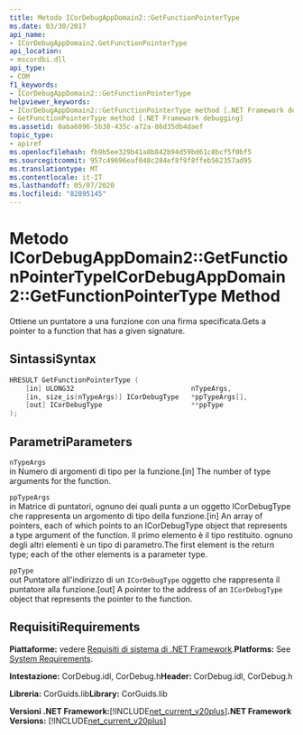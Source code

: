 ```yaml
---
title: Metodo ICorDebugAppDomain2::GetFunctionPointerType
ms.date: 03/30/2017
api_name:
- ICorDebugAppDomain2.GetFunctionPointerType
api_location:
- mscordbi.dll
api_type:
- COM
f1_keywords:
- ICorDebugAppDomain2::GetFunctionPointerType
helpviewer_keywords:
- ICorDebugAppDomain2::GetFunctionPointerType method [.NET Framework debugging]
- GetFunctionPointerType method [.NET Framework debugging]
ms.assetid: 0aba6096-5b38-435c-a72a-86d35db4daef
topic_type:
- apiref
ms.openlocfilehash: fb9b5ee329b41a8b842b94d59bd61c8bcf5f0bf5
ms.sourcegitcommit: 957c49696eaf048c284ef8f9f8ffeb562357ad95
ms.translationtype: MT
ms.contentlocale: it-IT
ms.lasthandoff: 05/07/2020
ms.locfileid: "82895145"
---
```

# <a name="icordebugappdomain2getfunctionpointertype-method"></a><span data-ttu-id="37ea4-102">Metodo ICorDebugAppDomain2::GetFunctionPointerType</span><span class="sxs-lookup"><span data-stu-id="37ea4-102">ICorDebugAppDomain2::GetFunctionPointerType Method</span></span>
<span data-ttu-id="37ea4-103">Ottiene un puntatore a una funzione con una firma specificata.</span><span class="sxs-lookup"><span data-stu-id="37ea4-103">Gets a pointer to a function that has a given signature.</span></span>  
  
## <a name="syntax"></a><span data-ttu-id="37ea4-104">Sintassi</span><span class="sxs-lookup"><span data-stu-id="37ea4-104">Syntax</span></span>  
  
```cpp  
HRESULT GetFunctionPointerType (  
    [in] ULONG32                             nTypeArgs,  
    [in, size_is(nTypeArgs)] ICorDebugType   *ppTypeArgs[],  
    [out] ICorDebugType                      **ppType  
);  
```  
  
## <a name="parameters"></a><span data-ttu-id="37ea4-105">Parametri</span><span class="sxs-lookup"><span data-stu-id="37ea4-105">Parameters</span></span>  
 `nTypeArgs`  
 <span data-ttu-id="37ea4-106">in Numero di argomenti di tipo per la funzione.</span><span class="sxs-lookup"><span data-stu-id="37ea4-106">[in] The number of type arguments for the function.</span></span>  
  
 `ppTypeArgs`  
 <span data-ttu-id="37ea4-107">in Matrice di puntatori, ognuno dei quali punta a un oggetto ICorDebugType che rappresenta un argomento di tipo della funzione.</span><span class="sxs-lookup"><span data-stu-id="37ea4-107">[in] An array of pointers, each of which points to an ICorDebugType object that represents a type argument of the function.</span></span> <span data-ttu-id="37ea4-108">Il primo elemento è il tipo restituito. ognuno degli altri elementi è un tipo di parametro.</span><span class="sxs-lookup"><span data-stu-id="37ea4-108">The first element is the return type; each of the other elements is a parameter type.</span></span>  
  
 `ppType`  
 <span data-ttu-id="37ea4-109">out Puntatore all'indirizzo di un `ICorDebugType` oggetto che rappresenta il puntatore alla funzione.</span><span class="sxs-lookup"><span data-stu-id="37ea4-109">[out] A pointer to the address of an `ICorDebugType` object that represents the pointer to the function.</span></span>  
  
## <a name="requirements"></a><span data-ttu-id="37ea4-110">Requisiti</span><span class="sxs-lookup"><span data-stu-id="37ea4-110">Requirements</span></span>  
 <span data-ttu-id="37ea4-111">**Piattaforme:** vedere [Requisiti di sistema di .NET Framework](../../get-started/system-requirements.md).</span><span class="sxs-lookup"><span data-stu-id="37ea4-111">**Platforms:** See [System Requirements](../../get-started/system-requirements.md).</span></span>  
  
 <span data-ttu-id="37ea4-112">**Intestazione:** CorDebug.idl, CorDebug.h</span><span class="sxs-lookup"><span data-stu-id="37ea4-112">**Header:** CorDebug.idl, CorDebug.h</span></span>  
  
 <span data-ttu-id="37ea4-113">**Libreria:** CorGuids.lib</span><span class="sxs-lookup"><span data-stu-id="37ea4-113">**Library:** CorGuids.lib</span></span>  
  
 <span data-ttu-id="37ea4-114">**Versioni .NET Framework:**[!INCLUDE[net_current_v20plus](../../../../includes/net-current-v20plus-md.md)]</span><span class="sxs-lookup"><span data-stu-id="37ea4-114">**.NET Framework Versions:** [!INCLUDE[net_current_v20plus](../../../../includes/net-current-v20plus-md.md)]</span></span>
